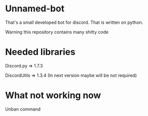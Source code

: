 # Unnamed-bot
That's a small developed bot for discord. That is written on python. 

Warning this repository contains many shitty code

# Needed libraries
Discord.py => 1.7.3

DiscordUtils => 1.3.4 (In next version maybe will be not required)

# What not working now
Unban command
